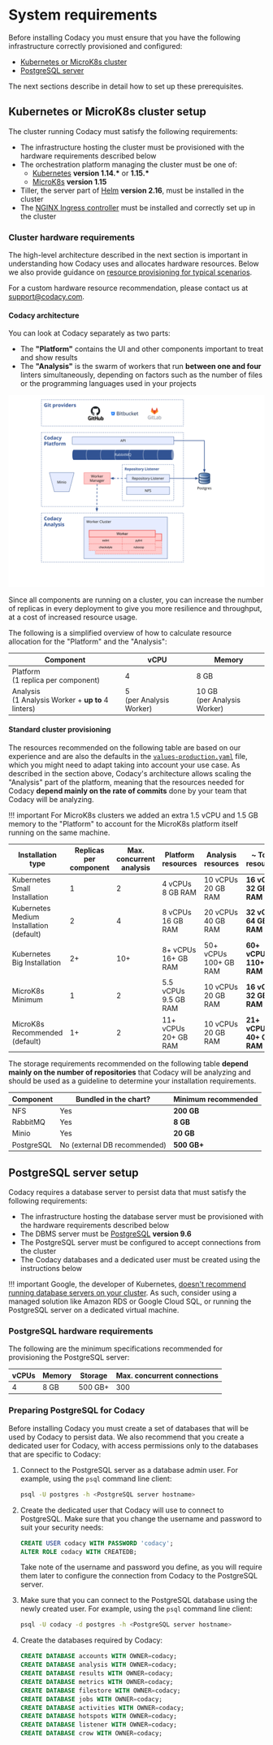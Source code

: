 # System requirements

Before installing Codacy you must ensure that you have the following infrastructure correctly provisioned and configured:

-   [Kubernetes or MicroK8s cluster](#kubernetes-or-microK8s-cluster-setup)
-   [PostgreSQL server](#postgresql-server-setup)

The next sections describe in detail how to set up these prerequisites.

## Kubernetes or MicroK8s cluster setup

The cluster running Codacy must satisfy the following requirements:

-   The infrastructure hosting the cluster must be provisioned with the hardware requirements described below
-   The orchestration platform managing the cluster must be one of:
    -   [Kubernetes](https://kubernetes.io/) **version 1.14.\*** or **1.15.\***
    -   [MicroK8s](https://microk8s.io/) **version 1.15**
-   Tiller, the server part of [Helm](https://v2.helm.sh/) **version 2.16**, must be installed in the cluster
-   The [NGINX Ingress controller](https://github.com/kubernetes/ingress-nginx) must be installed and correctly set up in the cluster

### Cluster hardware requirements

The high-level architecture described in the next section is important in understanding how Codacy uses and allocates hardware resources. Below we also provide guidance on [resource provisioning for typical scenarios](#standard-cluster-provisioning).

For a custom hardware resource recommendation, please contact us at [support@codacy.com](mailto://support@codacy.com).

#### Codacy architecture

You can look at Codacy separately as two parts:

-   The **"Platform"** contains the UI and other components important to treat and show results
-   The **"Analysis"** is the swarm of workers that run **between one and four** linters simultaneously, depending on factors such as the number of files or the programming languages used in your projects

![High-level architecture](images/codacy-architecture.svg)

Since all components are running on a cluster, you can increase the number of replicas in every deployment to give you more resilience and throughput, at a cost of increased resource usage.

The following is a simplified overview of how to calculate resource allocation for the "Platform" and the "Analysis":

| Component                                              | vCPU                        | Memory                          |
| ------------------------------------------------------ | --------------------------- | ------------------------------- |
| Platform<br/>(1 replica per component)                 | 4                           | 8 GB                            |
| Analysis<br/>(1 Analysis Worker + **up to** 4 linters) | 5<br/>(per Analysis Worker) | 10 GB<br/>(per Analysis Worker) |

#### Standard cluster provisioning

The resources recommended on the following table are based on our experience and are also the defaults in the [`values-production.yaml`](https://raw.githubusercontent.com/codacy/chart/master/codacy/values-production.yaml) file, which you might need to adapt taking into account your use case. As described in the section above, Codacy's architecture allows scaling the "Analysis" part of the platform, meaning that the resources needed for Codacy **depend mainly on the rate of commits** done by your team that Codacy will be analyzing.

!!! important
    For MicroK8s clusters we added an extra 1.5 vCPU and 1.5 GB memory to the "Platform" to account for the MicroK8s platform itself running on the same machine.

| Installation type                            | Replicas per component | Max. concurrent analysis | Platform resources       | Analysis resources        | **~ Total resources**         |
| -------------------------------------------- | ---------------------- | ------------------------ | ------------------------ | ------------------------- | ----------------------------- |
| Kubernetes<br/>Small Installation            | 1                      | 2                        | 4 vCPUs<br/>8 GB RAM     | 10 vCPUs<br/>20 GB RAM    | **16 vCPUs<br/>32 GB RAM**    |
| Kubernetes<br/>Medium Installation (default) | 2                      | 4                        | 8 vCPUs<br/>16 GB RAM    | 20 vCPUs<br/>40 GB RAM    | **32 vCPUs<br/>64 GB RAM**    |
| Kubernetes<br/>Big Installation              | 2+                     | 10+                      | 8+ vCPUs<br/>16+ GB RAM  | 50+ vCPUs<br/>100+ GB RAM | **60+ vCPUs<br/>110+ GB RAM** |
| MicroK8s<br/>Minimum                         | 1                      | 2                        | 5.5 vCPUs<br/>9.5 GB RAM | 10 vCPUs<br/>20 GB RAM    | **16 vCPUs<br/>32 GB RAM**    |
| MicroK8s<br/>Recommended (default)           | 1+                     | 2                        | 11+ vCPUs<br/>20+ GB RAM | 10 vCPUs<br/>20 GB RAM    | **21+ vCPUs<br/>40+ GB RAM**  |

The storage requirements recommended on the following table **depend mainly on the number of repositories** that Codacy will be analyzing and should be used as a guideline to determine your installation requirements.

| Component  | Bundled in the chart?        | **Minimum recommended** |
| ---------- | ---------------------------- | ----------------------- |
| NFS        | Yes                          | **200 GB**              |
| RabbitMQ   | Yes                          | **8 GB**                |
| Minio      | Yes                          | **20 GB**               |
| PostgreSQL | No (external DB recommended) | **500 GB+**             |

## PostgreSQL server setup

Codacy requires a database server to persist data that must satisfy the following requirements:

-   The infrastructure hosting the database server must be provisioned with the hardware requirements described below
-   The DBMS server must be [PostgreSQL](https://www.postgresql.org/) **version 9.6**
-   The PostgreSQL server must be configured to accept connections from the cluster
-   The Codacy databases and a dedicated user must be created using the instructions below

!!! important
    Google, the developer of Kubernetes, [doesn't recommend running database servers on your cluster](https://cloud.google.com/blog/products/databases/to-run-or-not-to-run-a-database-on-kubernetes-what-to-consider). As such, consider using a managed solution like Amazon RDS or Google Cloud SQL, or running the PostgreSQL server on a dedicated virtual machine.

### PostgreSQL hardware requirements

The following are the minimum specifications recommended for provisioning the PostgreSQL server:

| vCPUs | Memory | Storage | Max. concurrent connections |
| ----- | ------ | ------- | --------------------------- |
| 4     | 8 GB   | 500 GB+ | 300                         |

### Preparing PostgreSQL for Codacy

Before installing Codacy you must create a set of databases that will be used by Codacy to persist data. We also recommend that you create a dedicated user for Codacy, with access permissions only to the databases that are specific to Codacy:

1.  Connect to the PostgreSQL server as a database admin user. For example, using the `psql` command line client:

    ```bash
    psql -U postgres -h <PostgreSQL server hostname>
    ```

2.  Create the dedicated user that Codacy will use to connect to PostgreSQL. Make sure that you change the username and password to suit your security needs:

    ```sql
    CREATE USER codacy WITH PASSWORD 'codacy';
    ALTER ROLE codacy WITH CREATEDB;
    ```

    Take note of the username and password you define, as you will require them later to configure the connection from Codacy to the PostgreSQL server.

3.  Make sure that you can connect to the PostgreSQL database using the newly created user. For example, using the `psql` command line client:

    ```bash
    psql -U codacy -d postgres -h <PostgreSQL server hostname>
    ```

4.  Create the databases required by Codacy:

    ```sql
    CREATE DATABASE accounts WITH OWNER=codacy;
    CREATE DATABASE analysis WITH OWNER=codacy;
    CREATE DATABASE results WITH OWNER=codacy;
    CREATE DATABASE metrics WITH OWNER=codacy;
    CREATE DATABASE filestore WITH OWNER=codacy;
    CREATE DATABASE jobs WITH OWNER=codacy;
    CREATE DATABASE activities WITH OWNER=codacy;
    CREATE DATABASE hotspots WITH OWNER=codacy;
    CREATE DATABASE listener WITH OWNER=codacy;
    CREATE DATABASE crow WITH OWNER=codacy;
    ```
